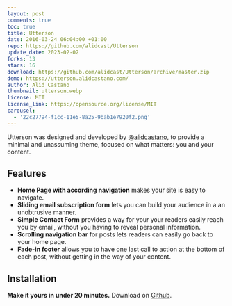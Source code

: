 ```yaml
---
layout: post
comments: true
toc: true
title: Utterson
date: 2016-03-24 06:04:00 +01:00
repo: https://github.com/alidcast/Utterson
update_date: 2023-02-02
forks: 13
stars: 16
download: https://github.com/alidcast/Utterson/archive/master.zip
demo: https://utterson.alidcastano.com/
author: Alid Castano
thumbnail: utterson.webp
license: MIT
license_link: https://opensource.org/license/MIT
carousel: 
  - '22c27794-f1cc-11e5-8a25-9bab1e7920f2.png'
---
```


Utterson was designed and developed by [@alidcastano](https://twitter.com/alidcastano), to provide a minimal and unassuming theme, focused on what matters: you and your content.

## Features

* **Home Page with according navigation** makes your site is easy to navigate.
* **Sliding email subscription form** lets you can build your audience in a an unobtrusive manner.
* **Simple Contact Form** provides a way for your your readers easily reach you by email, without you having to reveal personal information.
* **Scrolling navigation bar** for posts lets readers can easily go back to your home page.
* **Fade-in footer** allows you to have one last call to action at the bottom of each post, without getting in the way of your content.

## Installation

**Make it yours in under 20 minutes.** Download on [Github](https://utterson.alidcastano.com/).
